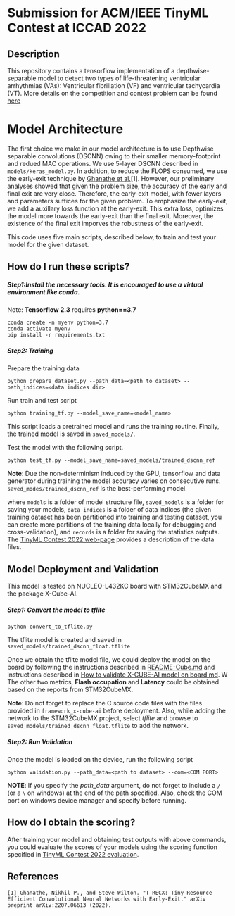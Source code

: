 
# Submission for ACM/IEEE TinyML Contest at ICCAD 2022

## Description

This repository contains a tensorflow implementation of a depthwise-separable model to detect two types of life-threatening ventricular arrhythmias (VAs):  Ventricular fibrillation (VF) and ventricular tachycardia (VT). More details on the competition and contest problem can be found [here](https://tinymlcontest.github.io/TinyML-Design-Contest/Problems.html)

# Model Architecture
The first choice we make in our model architecture is to use Depthwise separable convolutions (DSCNN) owing to their smaller memory-footprint and redued MAC operations. We use 5-layer DSCNN described in `models/keras_model.py`. In addition, to reduce the FLOPS consumed, we use the early-exit technique by [Ghanathe et al.](https://arxiv.org/abs/2207.06613)[1]. However, our preliminary analyses showed that given the problem size, the accuracy of the early and final exit are very close. Therefore, the early-exit model, with fewer layers and parameters suffices for the given problem. To emphasize the early-exit, we add a auxillary loss function at the early-exit. This extra loss, optimizes the model more towards the early-exit than the final exit. Moreover, the existence of the final exit imporves the robustness of the early-exit. 


This code uses five main scripts, described below, to train and test your model for the given dataset.

## How do I run these scripts?

##### Step1:Install the necessary tools. It is encouraged to use a virtual environment like *conda*.
Note: **Tensorflow 2.3** requires **python==3.7**

    conda create -n myenv python=3.7
    conda activate myenv
    pip install -r requirements.txt

##### Step2: Training
Prepare the training data

    python prepare_dataset.py --path_data=<path to dataset> --path_indices=<data indices dir>

Run train and test script
    
    python training_tf.py --model_save_name=<model_name>
This script loads a pretrained model and runs the training routine. Finally, the trained model is saved in `saved_models/`.

Test the model with the following script.
    
    python test_tf.py --model_save_name=saved_models/trained_dscnn_ref
    

**Note**: Due the non-determinism induced by the GPU, tensorflow and data generator during training the model accuracy varies on consecutive runs. `saved_modes/trained_dscnn_ref` is the best-performing model.

where `models` is a folder of model structure file, `saved_models` is a folder for saving your models, `data_indices` is a folder of data indices (the given training dataset has been partitioned into training and testing dataset, you can create more partitions of the training data locally for debugging and cross-validation), and `records` is a folder for saving the statistics outputs. The [TinyML Contest 2022 web-page](https://tinymlcontest.github.io/TinyML-Design-Contest/Problems.html) provides a description of the data files.


## Model Deployment and Validation
This model is tested on NUCLEO-L432KC board with STM32CubeMX and the package X-Cube-AI.
##### Step1: Convert the model to tflite

    python convert_to_tflite.py

The tflite model is created and saved in `saved_models/trained_dscnn_float.tflite`

Once we obtain the tflite model file, we could deploy the model on the board by following the instructions described in [README-Cube.md](link) and instructions described in  [How to validate X-CUBE-AI model on board.md](link). W
The other two metrics, **Flash occupation** and **Latency** could be obtained based on the reports from STM32CubeMX. 

**Note**: Do not forget to replace the C source code files with the files provided in `framework_x-cube-ai` before deployment. Also, while adding the network to the STM32CubeMX project, select *tflite* and browse to `saved_models/trained_dscnn_float.tflite` to add the network.


##### Step2: Run Validation
Once the model is loaded on the device, run the following script
    
    python validation.py --path_data=<path to dataset> --com=<COM PORT>
    
**NOTE**: If you specify the *path_data* argument, do not forget to include a `/` (or a `\` on windows) at the end of the path specified. Also, check the COM port on windows device manager and specify before running.



## How do I obtain the scoring?
After training your model and obtaining test outputs with above commands, you could evaluate the scores of your models using the scoring function specified in [TinyML Contest 2022 evaluation](https://tinymlcontest.github.io/TinyML-Design-Contest/Problems.html). 

## References
    [1] Ghanathe, Nikhil P., and Steve Wilton. "T-RECX: Tiny-Resource Efficient Convolutional Neural Networks with Early-Exit." arXiv preprint arXiv:2207.06613 (2022).